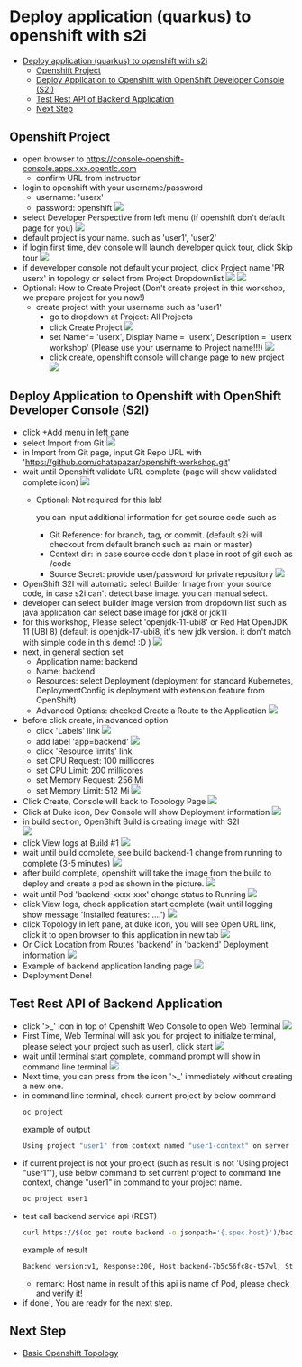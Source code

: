# Deploy application (quarkus) to openshift with s2i
<!-- TOC -->

- [Deploy application (quarkus) to openshift with s2i](#deploy-application-quarkus-to-openshift-with-s2i)
  - [Openshift Project](#openshift-project)
  - [Deploy Application to Openshift with OpenShift Developer Console (S2I)](#deploy-application-to-openshift-with-openshift-developer-console-s2i)
  - [Test Rest API of Backend Application](#test-rest-api-of-backend-application)
  - [Next Step](#next-step)

<!-- /TOC -->

## Openshift Project
- open browser to https://console-openshift-console.apps.xxx.opentlc.com
  - confirm URL from instructor
- login to openshift with your username/password
  - username: 'userx'
  - password: openshift
  ![](images/work_1.png)
- select Developer Perspective from left menu (if openshift don't default page for you)
  ![](images/work_2.png)
- default project is your name. such as 'user1', 'user2'  
- if login first time, dev console will launch developer quick tour, click Skip tour
  ![](images/deploy_2.png)
- if deveveloper console not default your project, click Project name 'PR userx' in topology or select from Project Dropdownlist
  ![](images/deploy_3.png)
  ![](images/deploy_4.png)
- Optional: How to Create Project (Don't create project in this workshop, we prepare project for you now!)
  - create project with your username such as 'user1'  
    - go to dropdown at Project: All Projects
    - click Create Project 
    ![](images/deploy_4.png)
    - set Name*= 'userx', Display Name = 'userx', Description = 'userx workshop' (Please use your username to Project name!!!)
    ![](images/work_4.png)
    - click create, openshift console will change page to new project
    ![](images/work_3.png)

## Deploy Application to Openshift with OpenShift Developer Console (S2I)
- click +Add menu in left pane
- select Import from Git
  ![](images/work_6.png)
- in Import from Git page, input Git Repo URL with 'https://github.com/chatapazar/openshift-workshop.git'
- wait until Openshift validate URL complete (page will show validated complete icon)
  ![](images/work_7.png)
  - Optional: Not required for this lab! 
    
    you can input additional information for get source code such as
    - Git Reference: for branch, tag, or commit. (default s2i will checkout from default branch such as main or master)
    - Context dir: in case source code don't place in root of git such as /code
    - Source Secret: provide user/password for private repository
  ![](images/work_26.png)  
- OpenShift S2I will automatic select Builder Image from your source code, in case s2i can't detect base image. you can manual select.
- developer can select builder image version from dropdown list such as java application can select base image for jdk8 or jdk11 
- for this workshop, Please select 'openjdk-11-ubi8'  or Red Hat OpenJDK 11 (UBI 8) (default is openjdk-17-ubi8, it's new jdk version. it don't match with simple code in this demo! :D )
  ![](images/work_8.png)
- next, in general section set
  - Application name: backend
  - Name: backend
  - Resources: select Deployment (deployment for standard Kubernetes, DeploymentConfig is deployment with extension feature from OpenShift)
  - Advanced Options: checked Create a Route to the Application
  ![](images/work_9.png)
- before click create, in advanced option
  - click 'Labels' link
  ![](images/work_10.png)
  - add label 'app=backend'
  ![](images/work_11.png)
  - click 'Resource limits' link
  - set CPU Request: 100 millicores
  - set CPU Limit:   200 millicores
  - set Memory Request: 256 Mi
  - set Memory Limit:   512 Mi
  ![](images/work_12.png)
- Click Create, Console will back to Topology Page
  ![](images/work_13.png)
- Click at Duke icon, Dev Console will show Deployment information
  ![](images/work_14.png)
- in build section, OpenShift Build is creating image with S2I  
  ![](images/work_15.png)
- click View logs at Build #1
  ![](images/work_16.png)
- wait until build complete, see build backend-1 change from running to complete (3-5 minutes)
  ![](images/work_18.png)
- after build complete, openshift will take the image from the build to deploy and create a pod as shown in the picture.
  ![](images/work_19.png)  
- wait until Pod 'backend-xxxx-xxx' change status to Running
  ![](images/work_20.png) 
- click View logs, check application start complete (wait until logging show message 'Installed features: ....') 
  ![](images/work_21.png)  
- click Topology in left pane, at duke icon, you will see Open URL link, click it to open browser to this application in new tab
  ![](images/work_22.png)  
- Or Click Location from Routes 'backend' in 'backend' Deployment information
  ![](images/work_23.png)  
- Example of backend application landing page
  ![](images/work_25.png)  
- Deployment Done!

## Test Rest API of Backend Application
- click '>_' icon in top of Openshift Web Console to open Web Terminal
  ![](images/work_27.png)  
- First Time, Web Terminal will ask you for project to initialze terminal, please select your project such as user1, click start
  ![](images/work_28.png)  
- wait until terminal start complete, command prompt will show in command line terminal
  ![](images/work_29.png)  
- Next time, you can press from the icon '>_' immediately without creating a new one.
- in command line terminal, check current project by below command
    ```bash
    oc project
    ```
    example of output
    ```bash
    Using project "user1" from context named "user1-context" on server "https://172.30.0.1:443".
    ```
- if current project is not your project (such as result is not 'Using project "user1"'), use below command to set current project to command line context, change "user1" in command to your project name.
    ```bash
    oc project user1
    ```
- test call backend service api (REST)
  ```bash
  curl https://$(oc get route backend -o jsonpath='{.spec.host}')/backend
  ```
  example of result
  ```bash
  Backend version:v1, Response:200, Host:backend-7b5c56fc8c-t57wl, Status:200, Message: Hello, World
  ```
  - remark: Host name in result of this api is name of Pod, please check and verify it!
- if done!, You are ready for the next step.
## Next Step
- [Basic Openshift Topology](openshifttopology.md)
